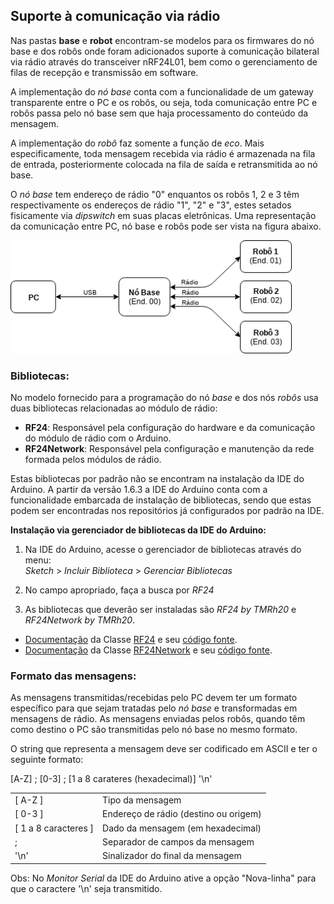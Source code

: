 ## Suporte à comunicação via rádio

Nas pastas **base** e **robot** encontram-se modelos para os firmwares do nó base e dos robôs 
onde foram adicionados suporte à comunicação bilateral via rádio através do transceiver 
nRF24L01, bem como o gerenciamento de filas de recepção e transmissão em software.

A implementação do *nó base* conta com a funcionalidade de um gateway transparente 
entre o PC e os robôs, ou seja, toda comunicação entre PC e robôs passa pelo nó base sem 
que haja processamento do conteúdo da mensagem.

A implementação do *robô* faz somente a função de *eco*. Mais especificamente, toda mensagem 
recebida via rádio é armazenada na fila de entrada, posteriormente colocada na fila de saída e 
retransmitida ao nó base.

O *nó base* tem endereço de rádio "0" enquantos os robôs 1, 2 e 3 têm respectivamente os endereços 
de rádio "1", "2" e "3", estes setados fisicamente via *dipswitch* em suas placas eletrônicas. 
Uma representação da comunicação entre PC, nó base e robôs pode ser vista na figura abaixo.

<img src="https://github.com/alex-co/vsss/blob/master/img/pc-base-robos.png" width="450">

### Bibliotecas:

No modelo fornecido para a programação do nó *base* e dos nós *robôs* usa duas bibliotecas 
relacionadas ao módulo de rádio:
- **RF24**: Responsável pela configuração do hardware e da comunicação do módulo de rádio com o Arduino.  
- **RF24Network**: Responsável pela configuração e manutenção da rede formada pelos módulos de rádio.  

Estas bibliotecas por padrão não se encontram na instalação da IDE do Arduino. A partir da versão 1.6.3 a 
IDE do Arduino conta com a funcionalidade embarcada de instalação de bibliotecas, sendo que estas podem ser 
encontradas nos repositórios já configurados por padrão na IDE. 

**Instalação via gerenciador de bibliotecas da IDE do Arduino:**  

1. Na IDE do Arduino, acesse o gerenciador de bibliotecas através do menu:  
*Sketch* > *Incluir Biblioteca* > *Gerenciar Bibliotecas*  

2. No campo apropriado, faça a busca por *RF24*  

3. As bibliotecas que deverão ser instaladas são *RF24 by TMRh20* e *RF24Network by TMRh20*.

- <a href="http://tmrh20.github.io/RF24/" target="_blank">Documentação</a> da Classe <a href="http://tmrh20.github.io/RF24/classRF24.html" target="_blank">RF24</a> e seu <a href="https://github.com/nRF24/RF24" target="_blank">código fonte</a>.
- <a href="http://tmrh20.github.io/RF24Network/" target="_blank">Documentação</a> da Classe <a href="http://tmrh20.github.io/RF24Network/classRF24Network.html" target="_blank">RF24Network</a> e seu <a href="https://github.com/nRF24/RF24Network" target="_blank">código fonte</a>.

### Formato das mensagens:

As mensagens transmitidas/recebidas pelo PC devem ter um formato específico para que sejam tratadas
pelo *nó base* e transformadas em mensagens de rádio. As mensagens enviadas pelos robôs, quando
têm como destino o PC são transmitidas pelo nó base no mesmo formato.

O string que representa a mensagem deve ser codificado em ASCII e ter o seguinte formato:

[A-Z] ; [0-3] ; [1 a 8 carateres (hexadecimal)] '\n'
 
|     |      |
| --- | ---  |
| [ A-Z ] | Tipo da mensagem |
| [ 0-3 ] | Endereço de rádio (destino ou origem) |
| [ 1 a 8 caracteres ] | Dado da mensagem (em hexadecimal) |
| ;  | Separador de campos da mensagem |
| '\n' | Sinalizador do final da mensagem |

Obs: No *Monitor Serial* da IDE do Arduino ative a opção "Nova-linha" para que o caractere '\n' seja transmitido.
